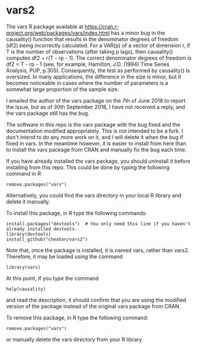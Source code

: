 # vars2
The vars R package available at https://cran.r-project.org/web/packages/vars/index.html has a minor bug in the causality() function that results in the denominator degrees of freedom (df2) being incorrectly calculated. For a VAR(p) of a vector of dimension r, if T is the number of observations (after taking p lags), then causality()  computes df2 = r(T - rp - 1). The correct denominator degrees of freedom is df2 = T - rp - 1 (see, for example, Hamilton, J.D. (1994) Time Series Analysis, PUP, p.305). Consequently, the test as performed by causality() is oversized. In many applications, the difference in the size is minor, but it becomes noticeable in cases where the number of parameters is a somewhat large proportion of the sample size.

I emailed the author of the vars package on the 7th of June 2018 to report the issue, but as of 30th September 2018, I have not received a reply, and the vars package still has the bug.

The software in this repo is the vars package with the bug fixed and the documentation modified appropriately. This is not intended to be a fork. I don't intend to do any more work on it, and I will delete it when the bug if fixed in vars. In the meantime however, it is easier to install from here than to install the vars package from CRAN and manually fix the bug each time.

If you have already installed the vars package, you should uninstall it before installing from this repo. This could be done by typing the following command in R:
```
remove.packages("vars")
```
Alternatively, you could find the vars directory in your local R library and delete it manually.

To install this package, in R type the following commands:
```
install.packages("devtools")  # You only need this line if you haven't already installed devtools.
library(devtools)
install_github("cheaton/vars2")
```
Note that, once the package is installed, it is named vars, rather than vars2. Therefore, it may be loaded using the command
```
library(vars)
```
At this point, if you type the command
```
help(causality)
```
and read the description, it should confirm that you are using the modified version of the package instead of the original vars package from CRAN.

To remove this package, in R type the following command:
```
remove.packages("vars")
```
or manually delete the vars directory from your R library.
